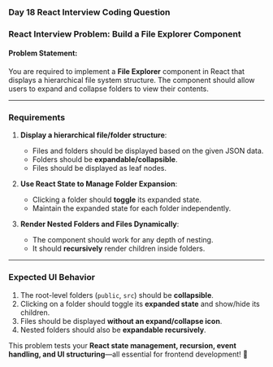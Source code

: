### **Day 18 React Interview Coding Question**  

### **React Interview Problem: Build a File Explorer Component**

#### **Problem Statement:**
You are required to implement a **File Explorer** component in React that displays a hierarchical file system structure. The component should allow users to expand and collapse folders to view their contents.

---

### **Requirements**
1. **Display a hierarchical file/folder structure**:
   - Files and folders should be displayed based on the given JSON data.
   - Folders should be **expandable/collapsible**.
   - Files should be displayed as leaf nodes.


2. **Use React State to Manage Folder Expansion**:
   - Clicking a folder should **toggle** its expanded state.
   - Maintain the expanded state for each folder independently.


3. **Render Nested Folders and Files Dynamically**:
   - The component should work for any depth of nesting.
   - It should **recursively** render children inside folders.


---

### **Expected UI Behavior**
1. The root-level folders (`public`, `src`) should be **collapsible**.
2. Clicking on a folder should toggle its **expanded state** and show/hide its children.
3. Files should be displayed **without an expand/collapse icon**.
4. Nested folders should also be **expandable recursively**.


This problem tests your **React state management, recursion, event handling, and UI structuring**—all essential for frontend development! 🚀